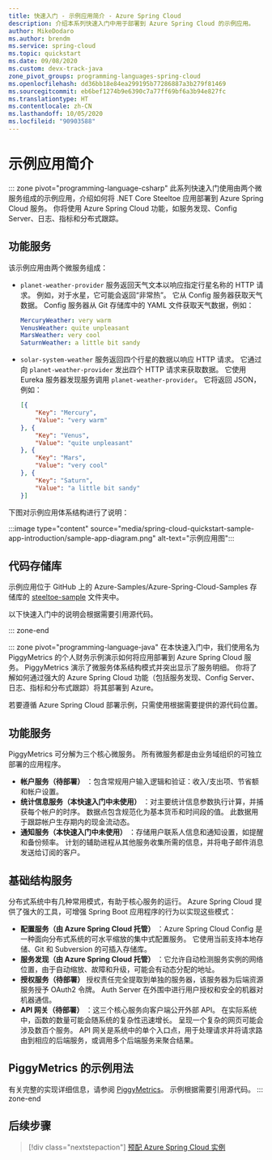 ```yaml
---
title: 快速入门 - 示例应用简介 - Azure Spring Cloud
description: 介绍本系列快速入门中用于部署到 Azure Spring Cloud 的示例应用。
author: MikeDodaro
ms.author: brendm
ms.service: spring-cloud
ms.topic: quickstart
ms.date: 09/08/2020
ms.custom: devx-track-java
zone_pivot_groups: programming-languages-spring-cloud
ms.openlocfilehash: dd36bb18e84ea299195b77286887a3b279f81469
ms.sourcegitcommit: eb6bef1274b9e6390c7a77ff69bf6a3b94e827fc
ms.translationtype: HT
ms.contentlocale: zh-CN
ms.lasthandoff: 10/05/2020
ms.locfileid: "90903588"
---
```

# <a name="introduction-to-the-sample-app"></a>示例应用简介

::: zone pivot="programming-language-csharp"
此系列快速入门使用由两个微服务组成的示例应用，介绍如何将 .NET Core Steeltoe 应用部署到 Azure Spring Cloud 服务。 你将使用 Azure Spring Cloud 功能，如服务发现、Config Server、日志、指标和分布式跟踪。

## <a name="functional-services"></a>功能服务

该示例应用由两个微服务组成：

* `planet-weather-provider` 服务返回天气文本以响应指定行星名称的 HTTP 请求。 例如，对于水星，它可能会返回“非常热”。 它从 Config 服务器获取天气数据。 Config 服务器从 Git 存储库中的 YAML 文件获取天气数据，例如：

  ```yaml
  MercuryWeather: very warm
  VenusWeather: quite unpleasant
  MarsWeather: very cool
  SaturnWeather: a little bit sandy
  ```

* `solar-system-weather` 服务返回四个行星的数据以响应 HTTP 请求。 它通过向 `planet-weather-provider` 发出四个 HTTP 请求来获取数据。 它使用 Eureka 服务器发现服务调用 `planet-weather-provider`。 它将返回 JSON，例如：

  ```json
  [{
      "Key": "Mercury",
      "Value": "very warm"
  }, {
      "Key": "Venus",
      "Value": "quite unpleasant"
  }, {
      "Key": "Mars",
      "Value": "very cool"
  }, {
      "Key": "Saturn",
      "Value": "a little bit sandy"
  }]
  ```

下图对示例应用体系结构进行了说明：

:::image type="content" source="media/spring-cloud-quickstart-sample-app-introduction/sample-app-diagram.png" alt-text="示例应用图":::

## <a name="code-repository"></a>代码存储库

示例应用位于 GitHub 上的 Azure-Samples/Azure-Spring-Cloud-Samples 存储库的 [steeltoe-sample](https://github.com/Azure-Samples/Azure-Spring-Cloud-Samples/tree/master/steeltoe-sample) 文件夹中。

以下快速入门中的说明会根据需要引用源代码。

::: zone-end

::: zone pivot="programming-language-java"
在本快速入门中，我们使用名为 PiggyMetrics 的个人财务示例演示如何将应用部署到 Azure Spring Cloud 服务。 PiggyMetrics 演示了微服务体系结构模式并突出显示了服务明细。 你将了解如何通过强大的 Azure Spring Cloud 功能（包括服务发现、Config Server、日志、指标和分布式跟踪）将其部署到 Azure。

若要遵循 Azure Spring Cloud 部署示例，只需使用根据需要提供的源代码位置。

## <a name="functional-services"></a>功能服务

PiggyMetrics 可分解为三个核心微服务。 所有微服务都是由业务域组织的可独立部署的应用程序。

* **帐户服务（待部署）** ：包含常规用户输入逻辑和验证：收入/支出项、节省额和帐户设置。
* **统计信息服务（本快速入门中未使用）** ：对主要统计信息参数执行计算，并捕获每个帐户的时序。 数据点包含规范化为基本货币和时间段的值。 此数据用于跟踪帐户生存期内的现金流动态。
* **通知服务（本快速入门中未使用）** ：存储用户联系人信息和通知设置，如提醒和备份频率。 计划的辅助进程从其他服务收集所需的信息，并将电子邮件消息发送给订阅的客户。

## <a name="infrastructure-services"></a>基础结构服务

分布式系统中有几种常用模式，有助于核心服务的运行。 Azure Spring Cloud 提供了强大的工具，可增强 Spring Boot 应用程序的行为以实现这些模式： 

* **配置服务（由 Azure Spring Cloud 托管）** ：Azure Spring Cloud Config 是一种面向分布式系统的可水平缩放的集中式配置服务。 它使用当前支持本地存储、Git 和 Subversion 的可插入存储库。
* **服务发现（由 Azure Spring Cloud 托管）** ：它允许自动检测服务实例的网络位置，由于自动缩放、故障和升级，可能会有动态分配的地址。
* **授权服务（待部署）** 授权责任完全提取到单独的服务器，该服务器为后端资源服务授予 OAuth2 令牌。 Auth Server 在外围中进行用户授权和安全的机器对机器通信。
* **API 网关（待部署）** ：这三个核心服务向客户端公开外部 API。 在实际系统中，函数的数量可能会随系统的复杂性迅速增长。 呈现一个复杂的网页可能会涉及数百个服务。 API 网关是系统中的单个入口点，用于处理请求并将请求路由到相应的后端服务，或调用多个后端服务来聚合结果。 

## <a name="sample-usage-of-piggymetrics"></a>PiggyMetrics 的示例用法

有关完整的实现详细信息，请参阅 [PiggyMetrics](https://github.com/Azure-Samples/piggymetrics)。 示例根据需要引用源代码。
::: zone-end

## <a name="next-steps"></a>后续步骤

> [!div class="nextstepaction"]
> [预配 Azure Spring Cloud 实例](spring-cloud-quickstart-provision-service-instance.md)
